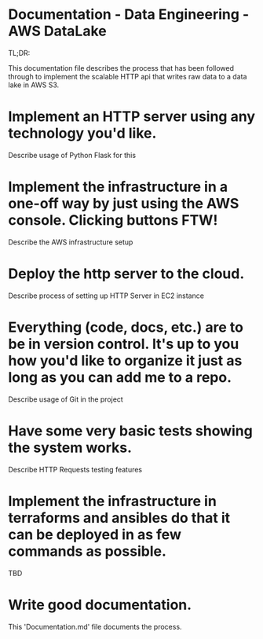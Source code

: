 # Documentation - Data Engineering - AWS DataLake

TL;DR:

This documentation file describes the process that has been followed through to implement the scalable HTTP api that writes raw data to
a data lake in AWS S3.


# Implement an HTTP server using any technology you'd like.

Describe usage of Python Flask for this


# Implement the infrastructure in a one-off way by just using the AWS console. Clicking buttons FTW!

Describe the AWS infrastructure setup


# Deploy the http server to the cloud.

Describe process of setting up HTTP Server in EC2 instance

# Everything (code, docs, etc.) are to be in version control. It's up to you how you'd like to organize it just as long as you can add me to a repo.

Describe usage of Git in the project


# Have some very basic tests showing the system works.

Describe HTTP Requests testing features


# Implement the infrastructure in terraforms and ansibles do that it can be deployed in as few commands as possible.

TBD


# Write good documentation.

This 'Documentation.md' file documents the process.